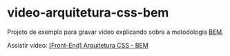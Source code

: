 # video-arquitetura-css-bem
Projeto de exemplo para gravar video explicando sobre a metodologia [BEM](http://getbem.com/introduction/).

Assistir vídeo: [[Front-End] Arquitetura CSS - BEM](https://www.youtube.com/watch?v=yKPXW9aSxQI)
